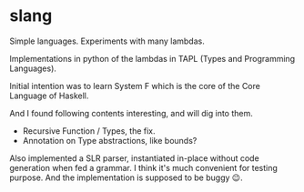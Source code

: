 # slang
Simple languages. Experiments with many lambdas.

Implementations in python of the lambdas in TAPL (Types and Programming Languages).

Initial intention was to learn System F which is the core of the Core Language of Haskell.

And I found following contents interesting, and will dig into them.

* Recursive Function / Types, the fix.
* Annotation on Type abstractions, like bounds?

Also implemented a SLR parser, instantiated in-place without code generation when fed a grammar. I think it's much convenient for testing purpose. And the implementation is supposed to be buggy 😉.
